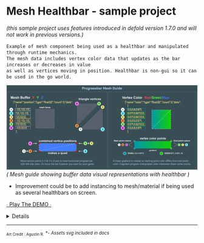 # Mesh Healthbar - sample project

*(this sample project uses features introduced in defold version 1.7.0 and will not work in previous versions.)*

 	Example of mesh component being used as a healthbar and manipulated through runtime mechanics.
 	The mesh data includes vertex color data that updates as the bar increases or decreases in value
 	as well as vertices moving in position. Healthbar is non-gui so it can be used in the go world.


![guide](/docs/MeshGuide.png)
*( Mesh guide showing buffer data visual representations with healthbar )*

- Improvement could be to add instancing to mesh/material if being used as several healthbars on screen.




[∙ Play The DEMO ∙](https://flexyourbrain.itch.io/mesh-healthbar)


<details><sub><summary>LEARN MORE ABOUT THE DEFOLD GAME ENGINE:</summary>

Check out [the documentation pages](https://defold.com/learn) for examples, tutorials, manuals and API docs.

If you run into trouble, help is available in [our forum](https://forum.defold.com).

Happy Defolding!

</sub></details>


---

<sup><sub>Art Credit : Agustin R.</sub></sup> <sup>*- *Assets svg included in docs*</sup>

